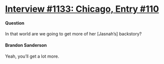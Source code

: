# [Interview #1133: Chicago, Entry #110](https://www.theoryland.com/intvmain.php?i=1133#110)

#### Question

In that world are we going to get more of her [Jasnah’s] backstory?

#### Brandon Sanderson

Yeah, you’ll get a lot more.

